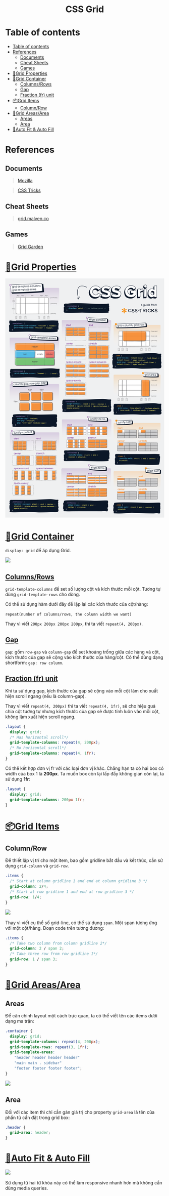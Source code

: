 <link rel='stylesheet' href='../../../main.css'>

<div class="title"> 
    <center><h1 class="bigtitle">CSS Grid</h1></center>
</div>

# Table of contents

- [Table of contents](#table-of-contents)
- [References](#references)
  - [Documents](#documents)
  - [Cheat Sheets](#cheat-sheets)
  - [Games](#games)
- [🎨Grid Properties](#grid-properties)
- [🚛Grid Container](#grid-container)
  - [Columns/Rows](#columnsrows)
  - [Gap](#gap)
  - [Fraction (fr) unit](#fraction-fr-unit)
- [📦Grid Items](#grid-items)
  - [Column/Row](#columnrow)
- [🗾Grid Areas/Area](#grid-areasarea)
  - [Areas](#areas)
  - [Area](#area)
- [🥿Auto Fit & Auto Fill](#auto-fit--auto-fill)

# References

## Documents

> [Mozilla](https://developer.mozilla.org/en-US/docs/Web/CSS/CSS_Grid_Layout)

> [CSS Tricks](https://css-tricks.com/snippets/css/complete-guide-grid/#aa-the-repeat-function-and-keywords)

## Cheat Sheets

> [grid.malven.co](https://grid.malven.co/)

## Games

> [Grid Garden](https://cssgridgarden.com/#vi)

# [🎨Grid Properties](https://css-tricks.com/snippets/css/complete-guide-grid/#aa-grid-properties)

<img src="grid1.png">

# [🚛Grid Container](https://css-tricks.com/snippets/css/complete-guide-grid/#aa-properties-for-the-parentgrid-container)

`display: grid` để áp dụng Grid.

<img src="https://webkit.org/wp-content/uploads/grid-concepts.svg">

## [Columns/Rows](https://css-tricks.com/snippets/css/complete-guide-grid/#aa-grid-template-columnsgrid-template-rows)

`grid-template-columns` để set số lượng cột và kích thước mỗi cột. Tương tự dùng `grid-template-rows` cho dòng.

Có thể sử dụng hàm dưới đây để lặp lại các kích thước của cột/hàng:

`repeat(number of columns/rows, the column width we want)`

Thay vì viết `200px 200px 200px 200px`, thì ta viết `repeat(4, 200px)`.

## [Gap](https://css-tricks.com/snippets/css/complete-guide-grid/#aa-column-gaprow-gapgrid-column-gapgrid-row-gap)

`gap`: gồm `row-gap` và `column-gap` để set khoảng trống giữa các hàng và cột, kích thước của gap sẽ cộng vào kích thước của hàng/cột. Có thể dùng dạng shortform: `gap: row column`.

## [Fraction (fr) unit](https://css-tricks.com/introduction-fr-css-unit/)

Khi ta sử dụng gap, kích thước của gap sẽ cộng vào mỗi cột làm cho xuất hiện scroll ngang (nếu là column-gap).

Thay vì viết `repeat(4, 200px)` thì ta viết `repeat(4, 1fr)`, sẽ cho hiệu quả chia cột tương tự nhưng kích thước của gap sẽ được tính luôn vào mỗi cột, không làm xuất hiện scroll ngang.

```css
.layout {
  display: grid;
  /* Has horizontal scroll*/
  grid-template-columns: repeat(4, 200px);
  /* No horizontal scroll*/
  grid-template-columns: repeat(4, 1fr);
}
```

Có thể kết hợp đơn vị fr với các loại đơn vị khác. Chẳng hạn ta có hai box có width của box 1 là **200px**. Ta muốn box còn lại lấp đầy không gian còn lại, ta sử dụng **1fr**:

```css
.layout {
  display: grid;
  grid-template-columns: 200px 1fr;
}
```

# [📦Grid Items](https://css-tricks.com/snippets/css/complete-guide-grid/#aa-properties-for-the-childrengrid-items)

## Column/Row

Để thiết lập vị trí cho một item, bao gồm gridline bắt đầu và kết thúc, cần sử dụng `grid-column` và `grid-row`.

```css
.items {
  /* Start at column gridline 1 and end at column gridline 3 */
  grid-column: 2/4;
  /* Start at row gridline 1 and end at row gridline 3 */
  grid-row: 1/4;
}
```

<img src="https://cloud.netlifyusercontent.com/assets/344dbf88-fdf9-42bb-adb4-46f01eedd629/675edda7-165f-417d-8ce5-259a3b29141b/grid-lines.png">

Thay vì viết cụ thể số grid-line, có thể sử dụng `span`. Một span tương ứng với một cột/hàng. Đoạn code trên tương đương:

```css
.items {
  /* Take two column from column gridline 2*/
  grid-column: 2 / span 2;
  /* Take three row from row gridline 1*/
  grid-row: 1 / span 3;
}
```

# [🗾Grid Areas/Area](https://css-tricks.com/snippets/css/complete-guide-grid/#aa-grid-template-areas)

## Areas

Để căn chỉnh layout một cách trực quan, ta có thể viết tên các items dưới dạng ma trận:

```css
.container {
  display: grid;
  grid-template-columns: repeat(4, 200px);
  grid-template-rows: repeat(3, 1fr);
  grid-template-areas:
    "header header header header"
    "main main . sidebar"
    "footer footer footer footer";
}
```

<img src="https://css-tricks.com/wp-content/uploads/2018/11/dddgrid-template-areas.svg">

## Area

Đối với các item thì chỉ cần gán giá trị cho property `grid-area` là tên của phần tử cần đặt trong grid box:

```css
.header {
  grid-area: header;
}
```

# [🥿Auto Fit & Auto Fill](https://css-tricks.com/snippets/css/complete-guide-grid/#aa-the-repeat-function-and-keywords)

<img src="https://ishadeed.com/assets/grid-minmax/auto-fit-fill.png">

Sử dụng từ hai từ khóa này có thể làm responsive nhanh hơn mà không cần dùng media queries.
